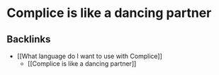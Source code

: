 # Complice is like a dancing partner
## Backlinks
* [[What language do I want to use with Complice]]
	* [[Complice is like a dancing partner]]

<!-- #p1 -->

<!-- {BearID:D789EC00-786C-4DE7-B3C1-0429B8A52E9C-92666-0000AF9EE4D0F97F} -->
